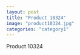 ```yaml
---
layout: post
title: "Product 10324"
image: "product10324.jpg"
categories: "category1"
---
```

Product 10324
